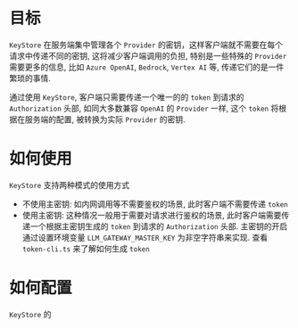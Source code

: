 # 目标

`KeyStore` 在服务端集中管理各个 `Provider` 的密钥，这样客户端就不需要在每个请求中传递不同的密钥, 这将减少客户端调用的负担, 特别是一些特殊的 `Provider` 需要更多的信息, 比如 `Azure OpenAI`, `Bedrock`, `Vertex AI` 等, 传递它们的是一件繁琐的事情.

通过使用 `KeyStore`, 客户端只需要传递一个唯一的的 `token` 到请求的 `Authorization` 头部, 如同大多数兼容 `OpenAI` 的 `Provider` 一样, 这个 `token` 将根据在服务端的配置, 被转换为实际 `Provider` 的密钥.

# 如何使用

`KeyStore` 支持两种模式的使用方式

- 不使用主密钥: 如内网调用等不需要鉴权的场景, 此时客户端不需要传递 `token`
- 使用主密钥: 这种情况一般用于需要对请求进行鉴权的场景, 此时客户端需要传递一个根据主密钥生成的 `token` 到请求的 `Authorization` 头部. 主密钥的开启通过设置环境变量 `LLM_GATEWAY_MASTER_KEY` 为非空字符串来实现. 查看 `token-cli.ts` 来了解如何生成 `token`

# 如何配置

`KeyStore` 的
